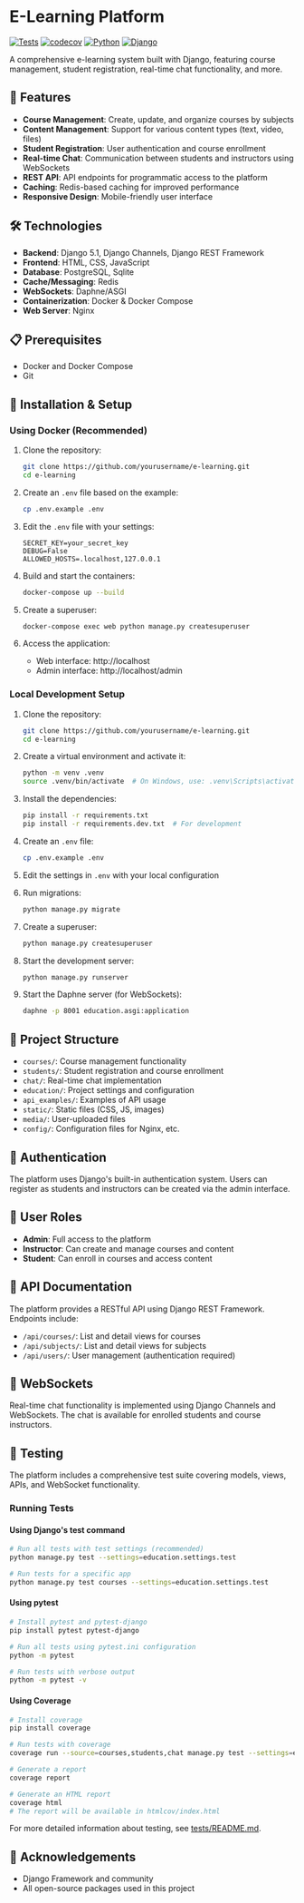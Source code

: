 # E-Learning Platform

[![Tests](https://github.com/erfanscode/e-learning/actions/workflows/tests.yml/badge.svg)](https://github.com/erfanscode/e-learning/actions/workflows/tests.yml)
[![codecov](https://codecov.io/gh/erfanscode/e-learning/branch/main/graph/badge.svg)](https://codecov.io/gh/erfanscode/e-learning)
[![Python](https://img.shields.io/badge/python-3.12-blue.svg)](https://www.python.org/downloads/release/python-312/)
[![Django](https://img.shields.io/badge/django-5.1-green.svg)](https://www.djangoproject.com/)

A comprehensive e-learning system built with Django, featuring course management, student registration, real-time chat functionality, and more.

## 🌟 Features

- **Course Management**: Create, update, and organize courses by subjects
- **Content Management**: Support for various content types (text, video, files)
- **Student Registration**: User authentication and course enrollment
- **Real-time Chat**: Communication between students and instructors using WebSockets
- **REST API**: API endpoints for programmatic access to the platform
- **Caching**: Redis-based caching for improved performance
- **Responsive Design**: Mobile-friendly user interface

## 🛠️ Technologies

- **Backend**: Django 5.1, Django Channels, Django REST Framework
- **Frontend**: HTML, CSS, JavaScript
- **Database**: PostgreSQL, Sqlite
- **Cache/Messaging**: Redis
- **WebSockets**: Daphne/ASGI
- **Containerization**: Docker & Docker Compose
- **Web Server**: Nginx

## 📋 Prerequisites

- Docker and Docker Compose
- Git

## 🚀 Installation & Setup

### Using Docker (Recommended)

1. Clone the repository:
   ```bash
   git clone https://github.com/yourusername/e-learning.git
   cd e-learning
   ```

2. Create an `.env` file based on the example:
   ```bash
   cp .env.example .env
   ```
   
3. Edit the `.env` file with your settings:
   ```
   SECRET_KEY=your_secret_key
   DEBUG=False
   ALLOWED_HOSTS=.localhost,127.0.0.1
   ```

4. Build and start the containers:
   ```bash
   docker-compose up --build
   ```

5. Create a superuser:
   ```bash
   docker-compose exec web python manage.py createsuperuser
   ```

6. Access the application:
   - Web interface: http://localhost
   - Admin interface: http://localhost/admin

### Local Development Setup

1. Clone the repository:
   ```bash
   git clone https://github.com/yourusername/e-learning.git
   cd e-learning
   ```

2. Create a virtual environment and activate it:
   ```bash
   python -m venv .venv
   source .venv/bin/activate  # On Windows, use: .venv\Scripts\activate
   ```

3. Install the dependencies:
   ```bash
   pip install -r requirements.txt
   pip install -r requirements.dev.txt  # For development
   ```

4. Create an `.env` file:
   ```bash
   cp .env.example .env
   ```
   
5. Edit the settings in `.env` with your local configuration

6. Run migrations:
   ```bash
   python manage.py migrate
   ```

7. Create a superuser:
   ```bash
   python manage.py createsuperuser
   ```

8. Start the development server:
   ```bash
   python manage.py runserver
   ```

9. Start the Daphne server (for WebSockets):
   ```bash
   daphne -p 8001 education.asgi:application
   ```

## 📝 Project Structure

- `courses/`: Course management functionality
- `students/`: Student registration and course enrollment
- `chat/`: Real-time chat implementation
- `education/`: Project settings and configuration
- `api_examples/`: Examples of API usage
- `static/`: Static files (CSS, JS, images)
- `media/`: User-uploaded files
- `config/`: Configuration files for Nginx, etc.

## 🔐 Authentication

The platform uses Django's built-in authentication system. Users can register as students and instructors can be created via the admin interface.

## 👥 User Roles

- **Admin**: Full access to the platform
- **Instructor**: Can create and manage courses and content
- **Student**: Can enroll in courses and access content

## 📡 API Documentation

The platform provides a RESTful API using Django REST Framework. Endpoints include:

- `/api/courses/`: List and detail views for courses
- `/api/subjects/`: List and detail views for subjects
- `/api/users/`: User management (authentication required)

## 🔄 WebSockets

Real-time chat functionality is implemented using Django Channels and WebSockets. The chat is available for enrolled students and course instructors.

## 🧪 Testing

The platform includes a comprehensive test suite covering models, views, APIs, and WebSocket functionality.

### Running Tests

#### Using Django's test command

```bash
# Run all tests with test settings (recommended)
python manage.py test --settings=education.settings.test

# Run tests for a specific app
python manage.py test courses --settings=education.settings.test
```

#### Using pytest

```bash
# Install pytest and pytest-django
pip install pytest pytest-django

# Run all tests using pytest.ini configuration
python -m pytest

# Run tests with verbose output
python -m pytest -v
```

#### Using Coverage

```bash
# Install coverage
pip install coverage

# Run tests with coverage
coverage run --source=courses,students,chat manage.py test --settings=education.settings.test

# Generate a report
coverage report

# Generate an HTML report
coverage html
# The report will be available in htmlcov/index.html
```

For more detailed information about testing, see [tests/README.md](tests/README.md).

## 🙏 Acknowledgements

- Django Framework and community
- All open-source packages used in this project 
